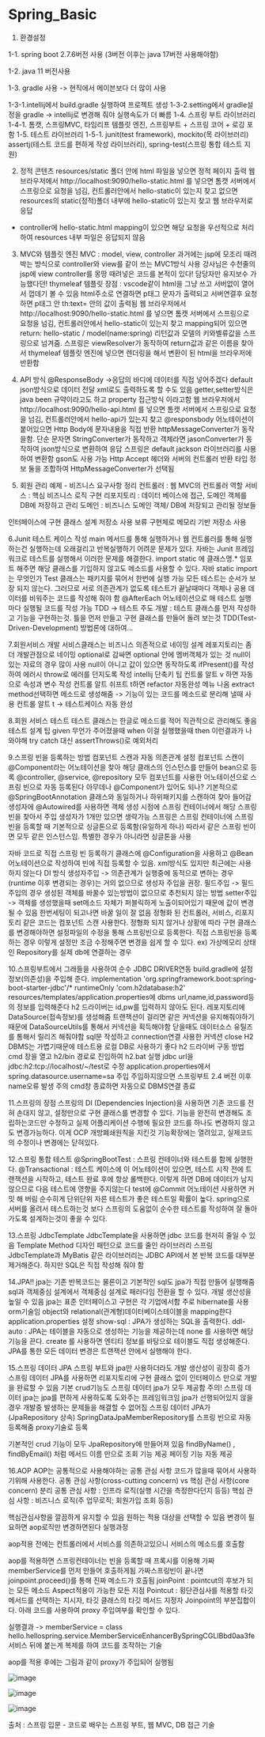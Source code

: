 # Spring_Basic

1. 환경설정
<p>1-1. spring boot 2.7.6버전 사용 (3버전 이후는 java 17버전 사용해야함)</p>
<p>1-2. java 11 버전사용</p>
<p>1-3. gradle 사용 -> 현직에서 메이븐보다 더 많이 사용</p>
1-3-1.intellij에서 build.gradle 실행하여 프로젝트 생성
1-3-2.setting에서 gradle설정을 gradle -> intellij로 변경해 줘야 실행속도가 더 빠름
1-4. 스프링 부트 라이브러리
1-4-1. 톰캣, 스프링MVC, 타임리프 템플릿 엔진, 스프링부트 + 스프링 코어 + 로깅 포함
1-5. 테스트 라이브러리
1-5-1. junit(test framework), mockito(목 라이브러리) assertj(테스트 코드를 편하게 작성 라이브러리), spring-test(스프링 통합 테스트 지원)

2. 정적 콘텐츠
resources/static 폴더 안에 html 파일을 넣으면 정적 페이지 출력
웹 브라우저에서 http://localhost:9090/hello-static.html 를 넣으면 톰캣 서버에서 스프링으로 요청을 넘김, 컨트롤러안에서 hello-static이 있는지 찾고 없으면 resources의 static(정적)폴더 내부에 hello-static이 있는지 찾고 웹 브라우저로 응답
- controller에 hello-static.html mapping이 있으면 해당 요청을 우선적으로 처리하여 resources 내부 파일은 응답되지 않음
3. MVC와 템플릿 엔진
MVC : model, view, controller
과거에는 jsp에 모조리 때려박는 방식으로 controller와 view를 같이 쓰는 MVC1방식 사용
강사님은 수천줄의 jsp에 view controller를 몽땅 때려넣은 코드를 본적이 있다! 담당자만 유지보수 가능했다던!
thymeleaf 템플릿 장점 : vscode같이 html을 그냥 쓰고 서버없이 열어서 껍데기 볼 수 있음
html주소로 연결하면 p태그 문자가 출력되고 서버연결후 요청하면 p태그 안 th:text= 안의 값이 출력됨
웹 브라우저에서 http://localhost:9090/hello-static.html 를 넣으면 톰캣 서버에서 스프링으로 요청을 넘김, 컨트롤러안에서 hello-static이 있는지 찾고 mapping되어 있으면 return: hello-static / model(name:spring) 리턴값과 모델의 키와벨류값을 스프링으로 넘겨줌.
스프링은 viewResolver가 동작하여 return값과 같은 이름을 찾아서 thymeleaf 템플릿 엔진에 넣으면 렌더링을 해서 변환이 된 html을 브라우저에 반환함

4. API 방식
@ResponseBody ->응답의 바디에 데이터를 직접 넣어주겠다
default json방식으로 데이터 전달
xml로도 출력하도록 할 수도 있음
getter,setter방식은 java been 규약이라고도 하고 property 접근방식 이라고함
웹 브라우저에서 http://localhost:9090/hello-api.html 를 넣으면 톰캣 서버에서 스프링으로 요청을 넘김, 컨트롤러안에서 hello-api가 있는지 찾고 @responsbody 어노테이션이 붙어있으면 Http Body에 문자내용을 직접 반환
httpMessageConverter가 동작을함. 단순 문자면 StringConverter가 동작하고 객체라면 jasonConverter가 동작하여 json방식으로 변환하여 응답
스프링은 default jackson 라이브러리를 사용하여 변환함
gson도 사용 가능
Http Accept 헤더와 서버의 컨트롤러 반환 타입 정보 둘을 조합하여 HttpMessageConverter가 선택됨

5. 회원 관리 예제 - 비즈니스 요구사항 정리
컨트롤러 : 웹 MVC의 컨트롤러 역할
서비스 : 핵심 비즈니스 로직 구현
리포지토리 : 데이터 베이스에 접근, 도메인 객체를 DB에 저장하고 관리
도메인 : 비즈니스 도메인 객체/ DB에 저장되고 관리될 정보들

인터페이스에 구현 클래스 설계
저장소 사용 보류
구현체로 메모리 기반 저장소 사용

6.Junit 테스트 케이스 작성
main 메서드를 통해 실행하거나 웹 컨트롤러를 통해 실행하는건 실행하는데 오래걸리고 반복실행하기 어려운 문제가 있다. 자바는 Junit 프레임워크로 테스트를 실행해서 이러한 문제를 해결한다.
import static 에 클래스명.* 임포트 해주면 해당 클래스를 기입하지 않고도 메소드를 사용할 수 있다.
자바 static import는 무엇인가
Test 클래스는 패키지를 묶어서 한번에 실행 가능
모든 테스트는 순서가 보장 되지 않는다. 그러므로 서로 의존관계가 없도록 테스트가 끝날때마다 객체나 공용 데이터를 비워주는 코드를 작성해 줘야 함 @AfterEach 어노테이션으로 매 테스트 실행마다 실행될 코드를 작성 가능
TDD -> 테스트 주도 개발 : 테스트 클래스를 먼저 작성하고 기능을 구현하는것. 틀을 먼저 만들고 구현 클래스를 만들어 돌려 보는것
TDD(Test-Driven-Development) 방법론에 대하여…

7.회원서비스 개발
서비스클래스는 비즈니스 의존적으로 네이밍 설계 레포지토리는 좀더 개발관점으로 네이밍
optional로 감싸면 optional 안에 멤버객체가 있는 것 null이 있는 자료의 경우 많이 사용
null이 아니고 값이 있으면 동작하도록 ifPresent()를 작성하여 에러시 throw로 에러를 던지도록 작성
intellij 단축키 팁
컨트롤 알트 v 하면 자동으로 속성과 변수 작성
컨트롤 알트 쉬프트 t하면 refactor 자동완성 메뉴 나옴 extract method선택하면 메소드로 생성해줌 -> 기능이 있는 코드를 메소드로 분리해 낼때 사용
컨트롤 알트 t -> 테스트케이스 자동 완성

8.회원 서비스 테스트
테스트 클래스는 한글로 메소드를 적어 직관적으로 관리해도 좋음
테스트 설계 팁
given 무언가 주어졌을때
when 이걸 실행했을때
then 이런결과가 나와야해
try catch 대신 assertThrows()로 예외처리

9.스프링 빈을 등록하는 방법
컴포넌트 스캔과 자동 의존관계 설정
컴포넌트 스캔이 @Component라는 어노테이션을 찾아 해당 클래스의 인스턴스를 만들어 bean으로 등록
@controller, @service, @repository 모두 컴포넌트를 사용한 어노테이션으로 스프링 빈으로 자동 등록된다
아무데나 @Component가 있어도 되나? 기본적으로 @SpringBootAnnotation 클래스와 동일하거나 하위패키지를 스캔하여 찾아 들어감
생성자에 @Autowired를 사용하면 객체 생성 시점에 스프링 컨테이너에서 해당 스프링 빈을 찾아서 주입 생성자가 1개만 있으면 생략가능
스프링은 스프링 컨테이너에 스프링 빈을 등록할 때 기본적으로 싱글톤으로 등록함(유일하게 하나) 따라서 같은 스프링 빈이면 모두 같은 인스턴스임. 특별한 경우가 아니라면 싱글톤을 사용

자바 코드로 직접 스프링 빈 등록하기
클래스에 @Configuration을 사용하고 @Bean 어노테이션으로 작성하여 빈에 직접 등록할 수 있음.
xml방식도 있지만 최근에는 사용하지 않는다
DI 방식
생성자주입 -> 의존관계가 실행중에 동적으로 변하는 경우(runtime 이후 변경되는 경우)는 거의 없으므로 생성자 주입을 권장.
필드주입 -> 필드주입의 경우 생성된 객체를 바꿀수 있는방법이 없으므로 추천되지 않는 방법
setter주입 -> 객체를 생성했을때 set메소드 자체가 퍼블릭하게 노출이되어있기 때문에 값이 변경될 수 있음 한번세팅이 되고나면 바꿀 일이 잘 없음
정형화 된 컨트롤러, 서비스, 리포지토리 같은 코드는 컴포넌트 스캔 사용한다.
정형화 되지 않거나 상황에 따라 구현 클래스를 변경해야하면 설정파일의 수정을 통해 스프링빈으로 등록한다. 직접 스프링빈을 등록하는 경우 이렇게 설정만 조금 수정해주면 변경을 쉽게 할 수 있다.
ex) 가상메모리 상태인 Repository를 실제 db에 연결하는 경우

10.스프링부트에서 그래들을 사용하여 순수 JDBC DRIVER연동
build.gradle에 설정정보(의존성)을 주입해 준다.
implementation 'org.springframework.boot:spring-boot-starter-jdbc'/*
runtimeOnly 'com.h2database:h2'
resources/templates/application.properties에 dbms url,name,id,password등의 정보를 입력해준다
h2 드라이버는 id,pw를 입력하지 않아도 된다.
레포지토리에 DataSource(접속정보)를 생성해줌
트랜잭션이 걸리면 같은 커넥션을 유지해줘야하기 때문에 DataSourceUtils를 통해서 커넥션을 획득해야함
닫을때도 데이터소스 유틸즈를 통해서 릴리즈 해줘야함
sql문 작성하고 connection연결
사용한 커넥션 close
H2 DBMS는 가볍기때문에 테스트용 로컬 DB로 사용하기 좋다
h2 드라이버 구동 방법
cmd 창을 열고 h2/bin 경로로 진입하여 h2.bat 실행
jdbc url을 jdbc:h2:tcp://localhost/~/test로 수정
application.properties에서 spring.datasource.username=sa 주입
주입하지않으면 스프링부트 2.4 버전 이후 name오류 발생 주의
cmd창 종료하면 자동으로 DBMS연결 종료

11.스프링의 장점
스프링의 DI (Dependencies Injection)을 사용하면 기존 코드를 전혀 손대지 않고, 설정만으로 구현 클래스를 변경할 수 있다.
기능을 완전히 변경해도 조립하는코드만 수정하고 실제 어플리케이션 수행에 필요한 코드를 하나도 변경하지 않고도 변경가능하다. 이게 OCP 개방폐쇄원칙을 지킨것
기능확장에는 열려있고, 실제코드의 수정이나 변경에는 닫혀있다.

12.스프링 통합 테스트
@SpringBootTest : 스프링 컨테이너와 테스트를 함께 실행한다.
@Transactional : 테스트 케이스에 이 어노테이션이 있으면, 테스트 시작 전에 트랜잭션을 시작하고, 테스트 완료 후에 항상 롤백한다. 이렇게 하면 DB에 데이터가 남지 않으므로 다음 테스트에 영향을 주지않는다
test에 @Commit 어노테이션 사용하면 커밋 해 버림
순수히게 단위단위 자른 테스트가 좋은 테스트일 확률이 높다. spring으로 서버를 올려서 테스트하는것 보다 스프링의 도움없이 순수한 테스트를 작성하여 잘 돌아가도록 설계하는것이 좋을 수 있다.

13.스프링 JdbcTemplate
JdbcTemplate을 사용하면 jdbc 코드를 현저히 줄일 수 있음
Template Method 디자인 패턴으로 코드를 줄인 라이브러리
스프링 JdbcTemplate과 MyBatis 같은 라이브러리는 JDBC API에서 본 반복 코드를 대부분 제거해준다. 하지만 SQL은 직접 작성해 줘야 함

14.JPA!!
jpa는 기존 반복코드는 물론이고 기본적인 sql도 jpa가 직접 만들어 실행해줌
sql과 객체중심 설계에서 객체중심 설계로 패러다임 전환을 할 수 있다.
개발 생산성을 높일 수 있음
jpa는 표준 인터페이스고 구현은 각 기업에서함
주로 hibernate를 사용
orm기술임 object와 relational(관계형)데이터베이스테이블을 mapping한다
application.properties 설정
show-sql : JPA가 생성하는 SQL을 출력한다.
ddl-auto : JPA는 테이블을 자동으로 생성하는 기능을 제공하는데 none 를 사용하면 해당 기능을 끈다.
create 를 사용하면 엔티티 정보를 바탕으로 테이블도 직접 생성해준다.
JPA를 통한 모든 데이터 변경은 트랜잭션 안에서 실행해야 한다.

15.스프링 데이터 JPA
스프링 부트와 jpa만 사용하더라도 개발 생산성이 굉장히 증가
스프링 데이터 JPA를 사용하면 리포지토리에 구현 클래스 없이 인터페이스 만으로 개발을 완료할 수 있음
기본 crud기능도 스프링 데이터 jpa가 모두 제공함
주의! 스프링 데이터 jpa는 jpa를 편하게 사용하도록 도와주는 프레임워크임 jpa가 선행되어있지 않을 경우 개발중 발생하는 문제들을 해결할 수 없어짐
스프링 데이터 JPA가(JpaRepository 상속) SpringDataJpaMemberRepository를 스프링 빈으로 자동 등록해줌
proxy기술로 등록

기본적인 crud 기능이 모두 JpaRepository에 만들어져 있음
findByName() , findByEmail() 처럼 메서드 이름 만으로 조회 기능 제공
페이징 기능 자동 제공

16.AOP
AOP는 공통적으로 사용해야하는 공통 관심 사항 코드가 많을때 묶어서 사용하기위해 사용한다.
공통 관심 사항(cross-cutting concern) vs 핵심 관심 사항(core concern) 분리
공통 관심 사항 : 인프라 로직(실행 시간을 측정한다던지 등등)
핵심 관심 사항 : 비즈니스 로직(주 업무로직; 회원가입 조회 등등)

핵심관심사항을 깔끔하게 유지할 수 있음
원하는 적용 대상을 선택할 수 있음
변경이 필요하면 aop로직만 변경하면된다
실행과정

aop적용 전에는 컨트롤러에서 서비스를 의존하고있으니 서비스의 메소드를 호출함

aop를 적용하면 스프링컨테이너는 빈을 등록할 때 프록시를 이용해 가짜 memberService를 먼저 만들어 호출하게됨
가짜스프링빈이 끝나면 joinpoint.proceed()를 통해 진짜 메소드가 호출됨
joinPoint : pointcut의 후보가 되는 모든 메소드 Aspect적용이 가능한 모든 지점
Pointcut : 횡단관심사를 적용할 타깃 메서드를 선택하는 지시자, 타깃 클래스의 타깃 메서드 지정자 Joinpoint의 부분집합이다.
아래 코드를 사용하여 proxy 주입여부를 확인할 수 있다.

실행결과 -> memberService = class hello.hellospring.service.MemberServiceEnhancerBySpringCGLIBbd0aa3fe
서비스 뒤에 붙는게 복제를 하여 코드를 조작하는 기술

aop를 적용 후에는 그림과 같이 proxy가 주입되어 실행됨

![image](https://github.com/SungJunP/Spring_Basic/assets/149445382/d2c891da-8a3a-4c5c-8e7c-d48d33efde2e)

![image](https://github.com/SungJunP/Spring_Basic/assets/149445382/8428f643-f7b0-463d-8ae1-0ab73f3fbb0e)

![image](https://github.com/SungJunP/Spring_Basic/assets/149445382/b6c66a08-112f-40dd-9e5e-b2f3e1ada901)


출처 : 스프링 입문 - 코드로 배우는 스프링 부트, 웹 MVC, DB 접근 기술
